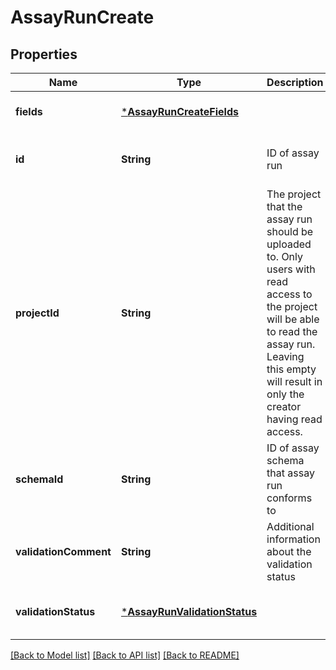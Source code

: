 # AssayRunCreate


## Properties
Name | Type | Description | Notes
------------ | ------------- | ------------- | -------------
**fields** | [***AssayRunCreateFields**](AssayRunCreateFields.md) |  | [default to nothing]
**id** | **String** | ID of assay run | [optional] [default to nothing]
**projectId** | **String** | The project that the assay run should be uploaded to. Only users with read access to the project will be able to read the assay run. Leaving this empty will result in only the creator having read access.  | [optional] [default to nothing]
**schemaId** | **String** | ID of assay schema that assay run conforms to | [default to nothing]
**validationComment** | **String** | Additional information about the validation status | [optional] [default to nothing]
**validationStatus** | [***AssayRunValidationStatus**](AssayRunValidationStatus.md) |  | [optional] [default to nothing]


[[Back to Model list]](../README.md#models) [[Back to API list]](../README.md#api-endpoints) [[Back to README]](../README.md)


